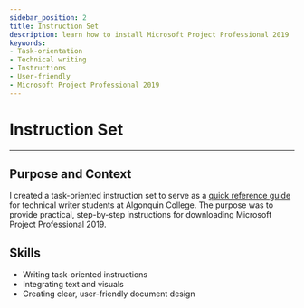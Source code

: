 ```yaml
---
sidebar_position: 2
title: Instruction Set
description: learn how to install Microsoft Project Professional 2019
keywords: 
- Task-orientation
- Technical writing
- Instructions
- User-friendly
- Microsoft Project Professional 2019 
---
```

# Instruction Set

---

## Purpose and Context

I created a task-oriented instruction set to serve as a [quick reference guide](https://www.dropbox.com/scl/fi/1iy0p0ac0in0tdg3r4hh8/JGuinoiseau-Quick-Reference-Guide.pdf?rlkey=kx47uxjxye5p2ga6yuwxi002g&st=garoxd8v&dl=0) for technical writer students at Algonquin College. The purpose was to provide practical, step-by-step instructions for downloading Microsoft Project Professional 2019.

## Skills
- Writing task-oriented instructions 
- Integrating text and visuals
- Creating clear, user-friendly document design
